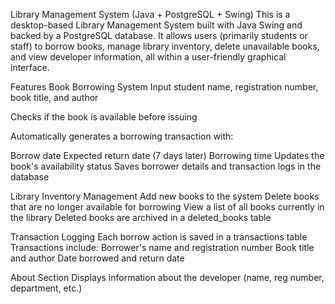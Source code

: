 Library Management System (Java + PostgreSQL + Swing)
This is a desktop-based Library Management System built with Java Swing and backed by a PostgreSQL database. 
It allows users (primarily students or staff) to borrow books, manage library inventory, 
delete unavailable books, and view developer information, all within a user-friendly graphical interface.

 Features
 Book Borrowing System
Input student name, registration number, book title, and author

Checks if the book is available before issuing

Automatically generates a borrowing transaction with:

Borrow date
Expected return date (7 days later)
Borrowing time
Updates the book's availability status
Saves borrower details and transaction logs in the database

 Library Inventory Management
Add new books to the system
Delete books that are no longer available for borrowing
View a list of all books currently in the library
Deleted books are archived in a deleted_books table

 Transaction Logging
Each borrow action is saved in a transactions table
Transactions include:
Borrower's name and registration number
Book title and author
Date borrowed and return date

 About Section
Displays information about the developer (name, reg number, department, etc.)
